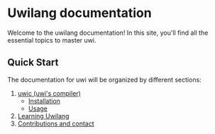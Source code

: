 # Uwilang documentation

Welcome to the uwilang documentation! In this site, you'll find all the essential topics to master uwi.

## Quick Start

The documentation for uwi will be organized by different sections:

1. [uwic (uwi's compiler)](uwic)
	- [Installation](uwic#Installation)
	- [Usage](uwic#Usage)
3. [Learning Uwilang](uwilang)
4. [Contributions and contact](cc)
